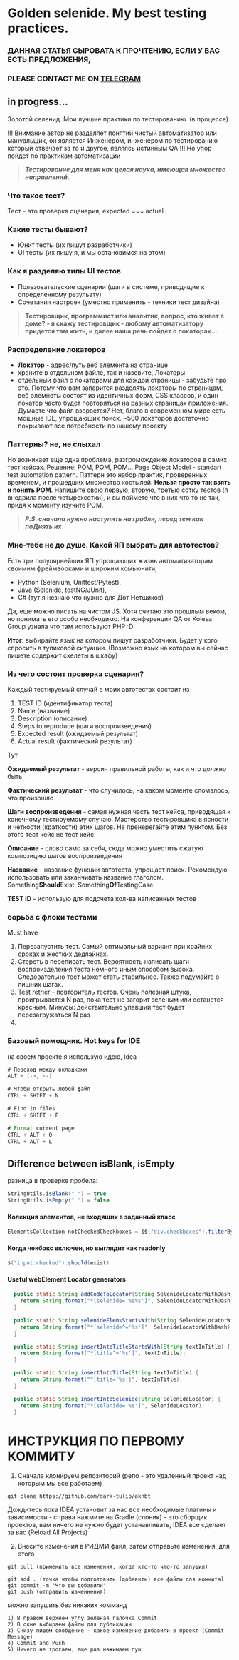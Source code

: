 # Golden selenide. My best testing practices.

### ДАННАЯ СТАТЬЯ СЫРОВАТА К ПРОЧТЕНИЮ, ЕСЛИ У ВАС ЕСТЬ ПРЕДЛОЖЕНИЯ, 
### PLEASE CONTACT ME ON <a href="https://t.me/dark_tulip">TELEGRAM</a>
## in progress...

Золотой селенид. Мои лучшие практики по тестированию. (в процессе)

!!! Внимание автор не разделяет понятий чистый автоматизатор или мануальщик, он является Инженером, инженером по тестированию который отвечает за то и другое, являясь истинным QA !!!
Но упор пойдет по практикам автоматизации

> <b><i>Тестирование для меня как целая наука, имеющая множество направлений.</i></b>

### Что такое тест? 
Тест - это проверка сценария, expected === actual

### Какие тесты бывают?
- Юнит тесты (их пишут разработчики) 
- UI тесты (их пишу я, и мы остановимся на этом)

### Как я разделяю типы UI тестов
- Пользовательские сценарии (шаги в системе, приводящие к определенному резульату)
- Сочетания настроек (уместно применить - техники тест дизайна)

> <b>Тестировщик, программист или аналитик, вопрос, кто живет в доме? - я скажу тестировщик - любому автоматизатору придется там жить, и далее наша речь пойдет о локаторах...</b>

### Распределение локаторов
- <b>Локатор</b> - адрес/путь веб элемента на странице
- храните в отдельном файле, так и назовите, Локаторы 
- отдельный файл с локаторами для каждой страницы - забудьте про это. Потому что вам запарится разделять локаторы по страницам, веб элемнеты состоят из идентичных форм, CSS классов, и один локатор часто будет повторяться на разных страницах приложения. Думаете что файл взорвется? Нет, благо в современном мире есть мощные IDE, упрощающих поиск. ~500 локаторов достаточно покрывают все потребности по нашему проекту

### Паттерны? не, не слыхал
Но возникает еще одна проблема, разгромождение локаторов в самих тест кейсах. Решение: POM, POM, POM...
Page Object Model - standart test automation pattern. Паттерн это набор практик, проверенных временем, и прошедших множество костылей. <b>Нельзя просто так взять и понять POM</b>. Напишите свою первую, вторую, третью сотку тестов (я внедрила после четырехсотки), и вы поймете что в них что то не так, придя к моменту изучите POM.

> <b><i>P.S. сначала нужно наступить на грабли, перед тем как поДнять их</i></b>

### Мне-тебе не до душе. Какой ЯП выбрать для автотестов?
Есть три популярнейших ЯП упрощающих жизнь автоматизаторам своимим фреймворками и широким комьюнити, 
- Python (Selenium, Unittest/Pytest), 
- Java (Selenide, testNG/JUnit), 
- C# (тут я незнаю что нужно для Дот Нетщиков)

Да, еще можно писать на чистом JS. Хотя считаю это прошлым веком, но понимать его особо необходимо.
На конференции QA от Kolesa Group узнала что там используют PHP :D

<b>Итог</b>: выбирайте язык на котором пишут разработчики. Будет у кого спросить в тупиковой ситуации. (Возможно язык на котором вы сейчас пишете содержит скелеты в шкафу)

### Из чего состоит проверка сценария?
Каждый тестируемый случай в моих автотестах состоит из
1. TEST ID (идентификатор теста)
2. Name (название)
3. Description (описание)
4. Steps to reproduce (шаги воспроизведения)
5. Expected result (ожидаемый результат)
6. Actual result (фактический результат)


Тут
<p>
<b>Ожидаемый результат</b> - версия правильной работы, как и что должно быть

<b>Фактический результат</b> - что случилось, на каком моменте сломалось, что произошло

<b>Шаги воспроизведения</b> - самая нужная часть тест кейса, приводящая к конечному тестируемому случаю. Мастерство тестировщика в ясности и четкости (краткости) этих шагов. Не пренерегайте этим пунктом. Без этого тест кейс не тест кейс.

<b>Описание</b> - слово само за себя, сюда можно уместить сжатую композицию шагов воспроизведения

<b>Название</b> - название функции автотеста, упрощает поиск. Рекомендую использовать или заканчивать название глаголом. Something<b>Should</b>Exist. Something<b>Of</b>TestingCase. 

<b>TEST ID</b> - использую для подсчета кол-ва написанных тестов
</p>

### борьба с флоки тестами
Must have
1) Перезапустить тест. Самый оптимальный вариант при крайних сроках и жестких дедлайнах.
2) Стереть в переписать тест. Вероятность написать шаги воспроизделения теста немного иным способом высока. Следовательно тест может стать стабильнее. Также подумайте о лишних шагах.
3) Test retrier - повторитель тестов. Очень полезная штука, проигрывается N раз, пока тест не загорит зеленым или останется красным. Минусы: действительно упавший тест будет перезагружаться N раз
4) 

### Базовый помощник. Hot keys for IDE

на своем проекте я использую идею, Idea 
``` Java
# Переход между вкладками
ALT + (->, <-)

# Чтобы открыть любой файл
CTRL + SHIFT + N

# Find in files
CTRL + SHIFT + F

# Format current page
CTRL + ALT + O
CTRL + ALT + L
```
## Difference between isBlank, isEmpty
разница в проверке пробела:
```Java
StringUtils.isBlank(" ") = true
StringUtils.isEmpty(" ") = false
```
#### Колекция элементов, не входящих в заданный класс 
``` Java
ElementsCollection notCheckedCheckboxes = $$("div.checkboxes").filterBy(not(cssClass("checked")));
```

#### Когда чекбокс включен, но выглядит как readonly
``` Java  
$("input:checked").should(exist)
```
#### Useful webElement Locator generators 
``` Java
  public static String addCodeToLocator(String SelenideLocatorWithDash, String CodeElement) {
    return String.format("*[selenide='%s%s']", SelenideLocatorWithDash, CodeElement);
  }

  public static String selenideElemsStartsWith(String SelenideLocatorWithDash) {
    return String.format("*[selenide^='%s']", SelenideLocatorWithDash);
  }

  public static String insertIntoTitleStartsWith(String textInTitle) {
    return String.format("*[title^='%s']", textInTitle);
  }

  public static String insertIntoTitle(String textInTitle) {
    return String.format("*[title='%s']", textInTitle);
  }

  public static String insertIntoSelenide(String SelenideLocator) {
    return String.format("*[selenide='%s']", SelenideLocator);
  }
```

 # ИНСТРУКЦИЯ ПО ПЕРВОМУ КОММИТУ  
1) Сначала клонируем репозиторий (репо - это удаленный проект над которым мы все работаем)
```
git clone https://github.com/dark-tulip/aknbt
```
Дождитесь пока IDEA установит за нас все необходимые плагины и зависимости - 
справа нажмите на Gradle (cлоник) - это сборщик проектов, вам ничего не нужно будет устанавливать, IDEA все сделает за вас
(Reload All Projects)

2) Внесите изменения в РИДМИ файл, затем отправьте изменения, для этого
```
git pull (применить все изменения, когда кто-то что-то запушил)

git add . (точка чтобы подготовить (добавить) все файлы для коммита)
git commit -m "Что вы добавили"
git push (отправить изменнения)
```

можно запушить без никаких комманд
```
1) В правом верхнем углу зеленая галочка Commit
2) В окне выбираем файлы для публикации
3) Снизу пишем сообщение - какое изменение добавили в проект (Commit Message)
4) Commit and Push
5) Ничего не трогаем, еще раз нажимаем пуш
```
